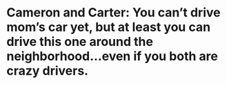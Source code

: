 # Cameron and Carter: You can’t drive mom’s car yet, but at least you can drive this one around the neighborhood…even if you both are crazy drivers.
